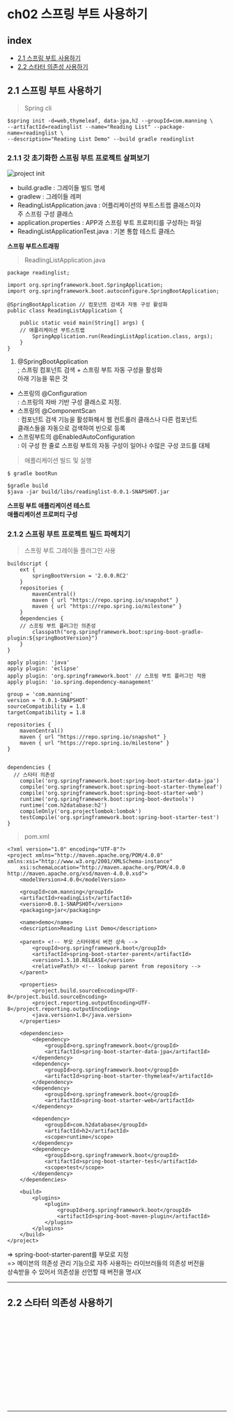 # ch02 스프링 부트 사용하기

## index
- <a href="#2.1">2.1 스프링 부트 사용하기</a>
- <a href="#2.2">2.2 스타터 의존성 사용하기</a>


<div id="2.1"></div>

## 2.1 스프링 부트 사용하기

> Spring cli  

```
$spring init -d=web,thymeleaf, data-jpa,h2 --groupId=com.manning \
--artifactId=readinglist --name="Reading List" --package-name=readinglist \
--description="Reading List Demo" --build gradle readinglist  
```

### 2.1.1 갓 초기화한 스프링 부트 프로젝트 살펴보기

![project init](./pics/[2-1]project.png)    

- build.gradle : 그레이들 빌드 명세
- gradlew : 그레이들 레퍼
- ReadingListApplication.java : 어플리케이션의 부트스트랩 클래스이자  
주 스프링 구성 클래스  
- application.properties : APP과 스프링 부트 프로퍼티를 구성하는 파일  
- ReadingListApplicationTest.java : 기본 통합 테스트 클래스

**스프링 부트스트래핑**  

> ReadlingListApplication.java  

```
package readinglist;

import org.springframework.boot.SpringApplication;
import org.springframework.boot.autoconfigure.SpringBootApplication;

@SpringBootApplication // 컴포넌트 검색과 자동 구성 활성화
public class ReadingListApplication {

	public static void main(String[] args) {
    // 애플리케이션 부트스트랩
		SpringApplication.run(ReadingListApplication.class, args);
	}
}
```  

1. @SpringBootApplication  
; 스프링 컴포넌트 검색 + 스프링 부트 자동 구성을 활성화  
아래 기능을 묶은 것

- 스프링의 @Configuration  
: 스프링의 자바 기반 구성 클래스로 지정.
- 스프링의 @ComponentScan  
: 컴포넌트 검색 기능을 활성화해서 웹 컨트롤러 클래스나 다른 컴포넌트  
클래스들을 자동으로 검색하여 빈으로 등록
- 스프링부트의 @EnabledAutoConfiguration  
: 이 구성 한 줄로 스프링 부트의 자동 구성이 일어나 수많은 구성 코드를 대체  

> 애플리케이션 빌드 및 실행  

```$ gradle bootRun  ```  

```
$gradle build
$java -jar build/libs/readinglist-0.0.1-SNAPSHOT.jar
```   

**스프링 부트 애플리케이션 테스트**  
**애플리케이션 프로퍼티 구성**  

### 2.1.2 스프링 부트 프로젝트 빌드 파헤치기  

> 스프링 부트 그레이들 플러그인 사용  

```
buildscript {
	ext {
		springBootVersion = '2.0.0.RC2'
	}
	repositories {
		mavenCentral()
		maven { url "https://repo.spring.io/snapshot" }
		maven { url "https://repo.spring.io/milestone" }
	}
	dependencies {
    // 스프링 부트 플러그인 의존성
		classpath("org.springframework.boot:spring-boot-gradle-plugin:${springBootVersion}")
	}
}

apply plugin: 'java'
apply plugin: 'eclipse'
apply plugin: 'org.springframework.boot' // 스프링 부트 플러그인 적용
apply plugin: 'io.spring.dependency-management'

group = 'com.manning'
version = '0.0.1-SNAPSHOT'
sourceCompatibility = 1.8
targetCompatibility = 1.8

repositories {
	mavenCentral()
	maven { url "https://repo.spring.io/snapshot" }
	maven { url "https://repo.spring.io/milestone" }
}


dependencies {
  // 스타터 의존성
	compile('org.springframework.boot:spring-boot-starter-data-jpa')
	compile('org.springframework.boot:spring-boot-starter-thymeleaf')
	compile('org.springframework.boot:spring-boot-starter-web')
	runtime('org.springframework.boot:spring-boot-devtools')
	runtime('com.h2database:h2')
	compileOnly('org.projectlombok:lombok')
	testCompile('org.springframework.boot:spring-boot-starter-test')
}

```  

> pom.xml  

```
<?xml version="1.0" encoding="UTF-8"?>
<project xmlns="http://maven.apache.org/POM/4.0.0" xmlns:xsi="http://www.w3.org/2001/XMLSchema-instance"
	xsi:schemaLocation="http://maven.apache.org/POM/4.0.0 http://maven.apache.org/xsd/maven-4.0.0.xsd">
	<modelVersion>4.0.0</modelVersion>

	<groupId>com.manning</groupId>
	<artifactId>readingList</artifactId>
	<version>0.0.1-SNAPSHOT</version>
	<packaging>jar</packaging>

	<name>demo</name>
	<description>Reading List Demo</description>

	<parent> <!-- 부모 스타터에서 버전 상속 -->
		<groupId>org.springframework.boot</groupId>
		<artifactId>spring-boot-starter-parent</artifactId>
		<version>1.5.10.RELEASE</version>
		<relativePath/> <!-- lookup parent from repository -->
	</parent>

	<properties>
		<project.build.sourceEncoding>UTF-8</project.build.sourceEncoding>
		<project.reporting.outputEncoding>UTF-8</project.reporting.outputEncoding>
		<java.version>1.8</java.version>
	</properties>

	<dependencies>
		<dependency>
			<groupId>org.springframework.boot</groupId>
			<artifactId>spring-boot-starter-data-jpa</artifactId>
		</dependency>
		<dependency>
			<groupId>org.springframework.boot</groupId>
			<artifactId>spring-boot-starter-thymeleaf</artifactId>
		</dependency>
		<dependency>
			<groupId>org.springframework.boot</groupId>
			<artifactId>spring-boot-starter-web</artifactId>
		</dependency>

		<dependency>
			<groupId>com.h2database</groupId>
			<artifactId>h2</artifactId>
			<scope>runtime</scope>
		</dependency>
		<dependency>
			<groupId>org.springframework.boot</groupId>
			<artifactId>spring-boot-starter-test</artifactId>
			<scope>test</scope>
		</dependency>
	</dependencies>

	<build>
		<plugins>
			<plugin>
				<groupId>org.springframework.boot</groupId>
				<artifactId>spring-boot-maven-plugin</artifactId>
			</plugin>
		</plugins>
	</build>
</project>
```  

=> spring-boot-starter-parent를 부모로 지정  
=> 메이븐의 의존성 관리 기능으로 자주 사용하는 라이브러들의 의존성 버전을  
상속받을 수 있어서 의존성을 선언할 때 버전을 명시X  

---  

<div id="2.2"></div>

## 2.2 스타터 의존성 사용하기  












<br><br><br><br><br><br><br><br><br><br><br><br>

---
